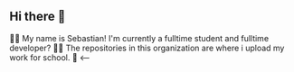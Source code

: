 ## Hi there 👋



🙋‍♀️ My name is Sebastian! I'm currently a fulltime student and fulltime developer?
👩‍💻 The repositories in this organization are where i upload my work for school.
🧙 <-- 

